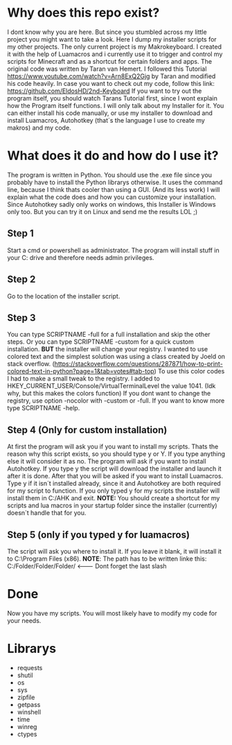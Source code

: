 # Why does this repo exist?
I dont know why you are here. But since you stumbled across my little project you might want to take a look. Here I dump my installer scripts for my other projects.
The only current project is my Makrokeyboard. I created it with the help of Luamacros and i currently use it to trigger and control my scripts for Minecraft 
and as a shortcut for certain folders and apps.
The original code was written by Taran van Hemert. I followed this Tutorial https://www.youtube.com/watch?v=Arn8ExQ2Gjg by Taran and modified his code heavily.
In case you want to check out my code, follow this link: https://github.com/EldosHD/2nd-Keyboard
If you want to try out the program itself, you should watch Tarans Tutorial first, since I wont explain how the Program itself functions. 
I will only talk about my Installer for it. You can either install his code manually, or use my installer to download and install Luamacros,
Autohotkey (that´s the language I use to create my makros) and my code.
# What does it do and how do I use it?
The program is written in Python. You should use the .exe file since you probably have to install the Python librarys otherwise. 
It uses the command line, because I think thats cooler than using a GUI. (And its less work) I will explain what the code does and how you
can customize your installation. Since Autohotkey sadly only works on windows, this Installer is Windows only too. But you can try it on Linux and send me the results LOL ;)
## Step 1
Start a cmd or powershell as administrator. The program will install stuff in your C: drive and therefore needs admin privileges.
## Step 2 
Go to the location of the installer script.
## Step 3
You can type SCRIPTNAME -full for a full installation and skip the other steps. Or you can type SCRIPTNAME -custom for a quick custom installation. **BUT** the installer will
change your registry. I wanted to use colored text and the simplest solution was using a class created by Joeld on stack overflow.
(https://stackoverflow.com/questions/287871/how-to-print-colored-text-in-python?page=1&tab=votes#tab-top) To use this color codes I had to make a small tweak to the registry.
I added to HKEY_CURRENT_USER/Console/VirtualTerminalLevel the value 1041. (Idk why, but this makes the colors function) If you dont want to change the registry, use option -nocolor
with -custom or -full. If you want to know more type SCRIPTNAME -help.
## Step 4 (Only for custom installation)
At first the program will ask you if you want to install my scripts. Thats the reason why this script exists, so you should type y or Y. If you type anything else it will consider it as no.
The program will ask if you want to install Autohotkey. If you type y the script will download the installer and launch it after it is done. 
After that you will be asked if you want to install Luamacros. Type y if it isn´t installed already, since it and Autohotkey are both required for my script to function.
If you only typed y for my scripts the installer will install them in C:/AHK and exit. **NOTE:** You should create a shortcut for my scripts and lua macros in your startup folder since the installer (currently) doesn´t handle that for you.
## Step 5 (only if you typed y for luamacros)
The script will ask you where to install it. If you leave it blank, it will install it to C:\Program Files (x86).
**NOTE**: The path has to be written linke this: C:/Folder/Folder/Folder/  <--- Dont forget the last slash
# Done
Now you have my scripts. You will most likely have to modify my code for your needs.
# Librarys
- requests
- shutil
- os
- sys
- zipfile
- getpass
- winshell
- time
- winreg
- ctypes
